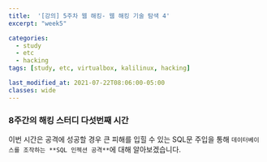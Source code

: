 ```yaml
---
title:  '[강의] 5주차 웹 해킹- 웹 해킹 기술 탐색 4'
excerpt: "week5"

categories:
  - study
  - etc
  - hacking
tags: [study, etc, virtualbox, kalilinux, hacking]

last_modified_at: 2021-07-22T08:06:00-05:00
classes: wide
---
```


### 8주간의 해킹 스터디 다섯번째 시간

이번 시간은 공격에 성공할 경우 큰 피해를 입힐 수 있는 SQL문 주입을 통해 `데이터베이스를 조작하는 **SQL 인젝션 공격**`에 대해 알아보겠습니다.

